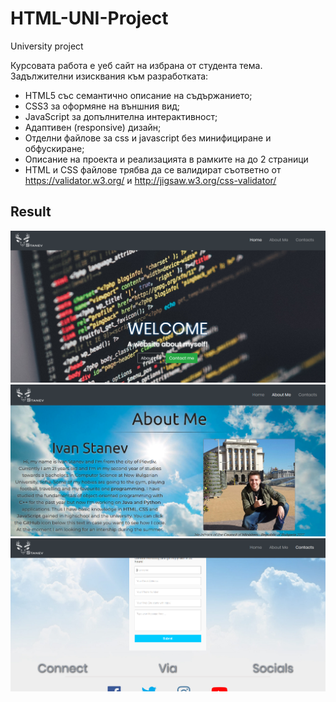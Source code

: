 ﻿# HTML-UNI-Project
University project 

Курсовата работа е уеб сайт на избрана от студента тема. Задължителни изисквания към разработката:

 *   HTML5 със семантично описание на съдържанието;
  *  CSS3 за оформяне на външния вид;
   * JavaScript за допълнителна интерактивност;
*    Адаптивен (responsive) дизайн;
 *   Отделни файлове за css и javascript без минифициране и обфускиране;
  *  Описание на проекта и реализацията в рамките на до 2 страници
  *  HTML и CSS файлове трябва да се валидират съответно от https://validator.w3.org/ и http://jigsaw.w3.org/css-validator/

## Result
![index](img/screenshot_2.png)
![about_me](img/screenshot_1.png)
![contacts](img/screenshot_3.png)
